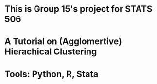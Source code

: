 # This is Group 15's project for STATS 506
# A Tutorial on (Agglomertive) Hierachical Clustering
# Tools: Python, R, Stata
